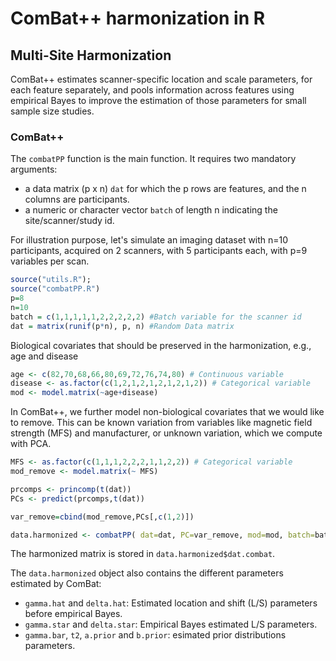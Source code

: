 # ComBat++ harmonization in R

## Multi-Site Harmonization

ComBat++ estimates scanner-specific location and scale parameters, for each feature separately, and pools information across features using empirical Bayes to improve the estimation of those parameters for small sample size studies.  

### ComBat++

The  `combatPP` function is the main function. It requires two mandatory arguments:
- a data matrix (p x n) `dat` for which the p rows are features, and the n columns are participants. 
- a numeric or character vector `batch` of length n indicating the site/scanner/study id. 

For illustration purpose, let's simulate an imaging dataset with n=10 participants, acquired on 2 scanners, with 5 participants each, with p=9 variables per scan. 

```r
source("utils.R");
source("combatPP.R")
p=8
n=10
batch = c(1,1,1,1,1,2,2,2,2,2) #Batch variable for the scanner id
dat = matrix(runif(p*n), p, n) #Random Data matrix
```

Biological covariates that should be preserved in the harmonization, e.g., age and disease
```r
age <- c(82,70,68,66,80,69,72,76,74,80) # Continuous variable
disease <- as.factor(c(1,2,1,2,1,2,1,2,1,2)) # Categorical variable
mod <- model.matrix(~age+disease)
```

In ComBat++, we further model non-biological covariates that we would like to remove. This can be known variation from variables like magnetic field strength (MFS) and manufacturer, or unknown variation, which we compute with PCA. 

```r
MFS <- as.factor(c(1,1,1,2,2,2,1,1,2,2)) # Categorical variable
mod_remove <- model.matrix(~ MFS)

prcomps <- princomp(t(dat))
PCs <- predict(prcomps,t(dat))

var_remove=cbind(mod_remove,PCs[,c(1,2)])

data.harmonized <- combatPP( dat=dat, PC=var_remove, mod=mod, batch=batch)
```

The harmonized matrix is stored in `data.harmonized$dat.combat`. 

The `data.harmonized` object also contains the different parameters estimated by ComBat:
- `gamma.hat` and `delta.hat`: Estimated location and shift (L/S) parameters before empirical Bayes.
- `gamma.star` and `delta.star`: Empirical Bayes estimated L/S parameters.
- `gamma.bar`, `t2`, `a.prior` and `b.prior`: esimated prior distributions parameters.







